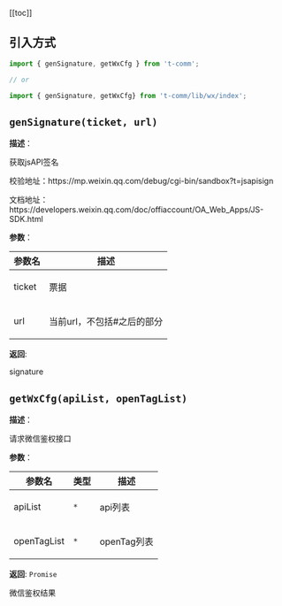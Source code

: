 [[toc]]

## 引入方式

```ts
import { genSignature, getWxCfg } from 't-comm';

// or

import { genSignature, getWxCfg} from 't-comm/lib/wx/index';
```


## `genSignature(ticket, url)` 


**描述**：<p>获取jsAPI签名</p>
<p>校验地址：https://mp.weixin.qq.com/debug/cgi-bin/sandbox?t=jsapisign</p>
<p>文档地址：https://developers.weixin.qq.com/doc/offiaccount/OA_Web_Apps/JS-SDK.html</p>

**参数**：


| 参数名 | 描述 |
| --- | --- |
| ticket | <p>票据</p> |
| url | <p>当前url，不包括#之后的部分</p> |

**返回**: <p>signature</p>

<a name="getWxCfg"></a>

## `getWxCfg(apiList, openTagList)` 


**描述**：<p>请求微信鉴权接口</p>

**参数**：


| 参数名 | 类型 | 描述 |
| --- | --- | --- |
| apiList | <code>\*</code> | <p>api列表</p> |
| openTagList | <code>\*</code> | <p>openTag列表</p> |

**返回**: <code>Promise</code><br>

<p>微信鉴权结果</p>

